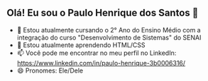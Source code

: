 ## Olá! Eu sou o Paulo Henrique dos Santos 👋

- 🔭 Estou atualmente cursando o 2° Ano do Ensino Médio com a integração do curso "Desenvolvimento de Sistemas" do SENAI
- 🌱 Estou atualmente aprendendo HTML/CSS
- 📫 Você pode me encontrar no meu perfil no LinkedIn: https://www.linkedin.com/in/paulo-henrique-3b0006316/
- 😄 Pronomes: Ele/Dele
